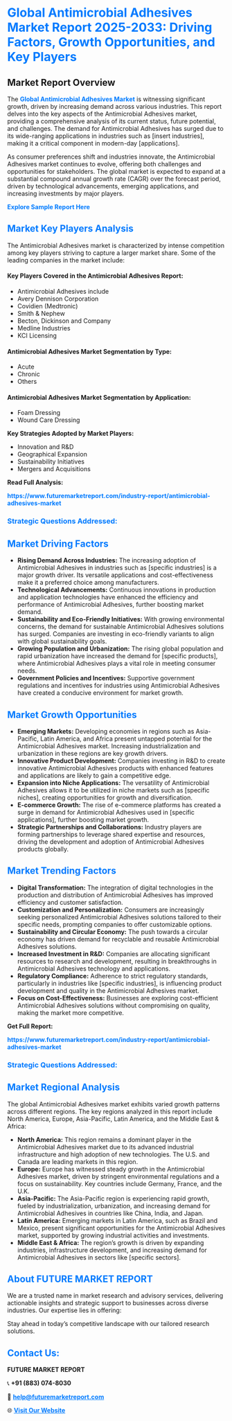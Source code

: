 <h1 style="color: #007BFF;">Global Antimicrobial Adhesives Market Report 2025-2033: Driving Factors, Growth Opportunities, and Key Players</h1>

<section id="overview">
<h2>Market Report Overview</h2>
<p>The <a href="https://www.futuremarketreport.com/industry-report/antimicrobial-adhesives-market" style="color: #007BFF; text-decoration: none;"><strong>Global Antimicrobial Adhesives Market</strong></a> is witnessing significant growth, driven by increasing demand across various industries. This report delves into the key aspects of the Antimicrobial Adhesives market, providing a comprehensive analysis of its current status, future potential, and challenges. The demand for Antimicrobial Adhesives has surged due to its wide-ranging applications in industries such as [insert industries], making it a critical component in modern-day [applications].</p>
<p>As consumer preferences shift and industries innovate, the Antimicrobial Adhesives market continues to evolve, offering both challenges and opportunities for stakeholders. The global market is expected to expand at a substantial compound annual growth rate (CAGR) over the forecast period, driven by technological advancements, emerging applications, and increasing investments by major players.</p>
</section>

<section id="overview">
<p><a href="https://www.futuremarketreport.com/request-sample/reportId=98425" style="color: #007BFF; text-decoration: none;"><strong>Explore Sample Report Here</strong></a></p>
</section>

<section id="key-players">
<h2 style="color: #007BFF;">Market Key Players Analysis</h2>
<p>The Antimicrobial Adhesives market is characterized by intense competition among key players striving to capture a larger market share. Some of the leading companies in the market include:</p>
<h4>Key Players Covered in the Antimicrobial Adhesives Report:</h4>
<ul><li>Antimicrobial Adhesives include</li><li>Avery Dennison Corporation</li><li>Covidien (Medtronic)</li><li>Smith &amp; Nephew</li><li>Becton, Dickinson and Company</li><li>Medline Industries</li><li>KCI Licensing</li></ul>
<h4>Antimicrobial Adhesives Market Segmentation by Type:</h4>
<ul><li>Acute</li><li>Chronic</li><li>Others</li></ul>

<h4>Antimicrobial Adhesives Market Segmentation by Application:</h4>
<ul><li>Foam Dressing</li><li>Wound Care Dressing</li></ul>
<p><strong>Key Strategies Adopted by Market Players:</strong></p>
<ul>
<li>Innovation and R&D</li>
<li>Geographical Expansion</li>
<li>Sustainability Initiatives</li>
<li>Mergers and Acquisitions</li>
</ul>
</section>

<section>
<p><strong>Read Full Analysis: </strong></p><a href="https://www.futuremarketreport.com/industry-report/antimicrobial-adhesives-market" style="color: #007BFF; text-decoration: none;"><strong>https://www.futuremarketreport.com/industry-report/antimicrobial-adhesives-market</strong></a>
<h3 style="color: #007BFF;">Strategic Questions Addressed:</h3>
</section>

<section id="driving-factors">
<h2 style="color: #007BFF;">Market Driving Factors</h2>
<ul>
<li><strong>Rising Demand Across Industries:</strong> The increasing adoption of Antimicrobial Adhesives in industries such as [specific industries] is a major growth driver. Its versatile applications and cost-effectiveness make it a preferred choice among manufacturers.</li>
<li><strong>Technological Advancements:</strong> Continuous innovations in production and application technologies have enhanced the efficiency and performance of Antimicrobial Adhesives, further boosting market demand.</li>
<li><strong>Sustainability and Eco-Friendly Initiatives:</strong> With growing environmental concerns, the demand for sustainable Antimicrobial Adhesives solutions has surged. Companies are investing in eco-friendly variants to align with global sustainability goals.</li>
<li><strong>Growing Population and Urbanization:</strong> The rising global population and rapid urbanization have increased the demand for [specific products], where Antimicrobial Adhesives plays a vital role in meeting consumer needs.</li>
<li><strong>Government Policies and Incentives:</strong> Supportive government regulations and incentives for industries using Antimicrobial Adhesives have created a conducive environment for market growth.</li>
</ul>
</section>

<section id="growth-opportunities">
<h2 style="color: #007BFF;">Market Growth Opportunities</h2>
<ul>
<li><strong>Emerging Markets:</strong> Developing economies in regions such as Asia-Pacific, Latin America, and Africa present untapped potential for the Antimicrobial Adhesives market. Increasing industrialization and urbanization in these regions are key growth drivers.</li>
<li><strong>Innovative Product Development:</strong> Companies investing in R&D to create innovative Antimicrobial Adhesives products with enhanced features and applications are likely to gain a competitive edge.</li>
<li><strong>Expansion into Niche Applications:</strong> The versatility of Antimicrobial Adhesives allows it to be utilized in niche markets such as [specific niches], creating opportunities for growth and diversification.</li>
<li><strong>E-commerce Growth:</strong> The rise of e-commerce platforms has created a surge in demand for Antimicrobial Adhesives used in [specific applications], further boosting market growth.</li>
<li><strong>Strategic Partnerships and Collaborations:</strong> Industry players are forming partnerships to leverage shared expertise and resources, driving the development and adoption of Antimicrobial Adhesives products globally.</li>
</ul>
</section>

<section id="trending-factors">
<h2 style="color: #007BFF;">Market Trending Factors</h2>
<ul>
<li><strong>Digital Transformation:</strong> The integration of digital technologies in the production and distribution of Antimicrobial Adhesives has improved efficiency and customer satisfaction.</li>
<li><strong>Customization and Personalization:</strong> Consumers are increasingly seeking personalized Antimicrobial Adhesives solutions tailored to their specific needs, prompting companies to offer customizable options.</li>
<li><strong>Sustainability and Circular Economy:</strong> The push towards a circular economy has driven demand for recyclable and reusable Antimicrobial Adhesives solutions.</li>
<li><strong>Increased Investment in R&D:</strong> Companies are allocating significant resources to research and development, resulting in breakthroughs in Antimicrobial Adhesives technology and applications.</li>
<li><strong>Regulatory Compliance:</strong> Adherence to strict regulatory standards, particularly in industries like [specific industries], is influencing product development and quality in the Antimicrobial Adhesives market.</li>
<li><strong>Focus on Cost-Effectiveness:</strong> Businesses are exploring cost-efficient Antimicrobial Adhesives solutions without compromising on quality, making the market more competitive.</li>
</ul>
</section>

<section>
<p><strong>Get Full Report: </strong></p><a href="https://www.futuremarketreport.com/industry-report/antimicrobial-adhesives-market" style="color: #007BFF; text-decoration: none;"><strong>https://www.futuremarketreport.com/industry-report/antimicrobial-adhesives-market</strong></a>
<h3 style="color: #007BFF;">Strategic Questions Addressed:</h3>
</section>


<section id="regional-analysis">
<h2 style="color: #007BFF;">Market Regional Analysis</h2>
<p>The global Antimicrobial Adhesives market exhibits varied growth patterns across different regions. The key regions analyzed in this report include North America, Europe, Asia-Pacific, Latin America, and the Middle East & Africa:</p>
<ul>
<li><strong>North America:</strong> This region remains a dominant player in the Antimicrobial Adhesives market due to its advanced industrial infrastructure and high adoption of new technologies. The U.S. and Canada are leading markets in this region.</li>
<li><strong>Europe:</strong> Europe has witnessed steady growth in the Antimicrobial Adhesives market, driven by stringent environmental regulations and a focus on sustainability. Key countries include Germany, France, and the U.K.</li>
<li><strong>Asia-Pacific:</strong> The Asia-Pacific region is experiencing rapid growth, fueled by industrialization, urbanization, and increasing demand for Antimicrobial Adhesives in countries like China, India, and Japan.</li>
<li><strong>Latin America:</strong> Emerging markets in Latin America, such as Brazil and Mexico, present significant opportunities for the Antimicrobial Adhesives market, supported by growing industrial activities and investments.</li>
<li><strong>Middle East & Africa:</strong> The region’s growth is driven by expanding industries, infrastructure development, and increasing demand for Antimicrobial Adhesives in sectors like [specific sectors].</li>
</ul>
</section>

<footer>
<h2 style="color: #007BFF;">About FUTURE MARKET REPORT</h2>
<p>We are a trusted name in market research and advisory services, delivering actionable insights and strategic support to businesses across diverse industries. Our expertise lies in offering:</p>

<p>Stay ahead in today’s competitive landscape with our tailored research solutions.</p>

<h2 style="color: #007BFF;">Contact Us:</h2>
<p><strong>FUTURE MARKET REPORT</strong></p>
<p>📞 <strong>+91 (883) 074-8030</strong></p>
<p>📧 <strong><a href="mailto:help@futuremarketreport.com" style="color: #007BFF;">help@futuremarketreport.com</a></strong></p>
<p>🌐 <strong><a href="https://www.futuremarketreport.com/" style="color: #007BFF;">Visit Our Website</a></strong></p>
</footer>